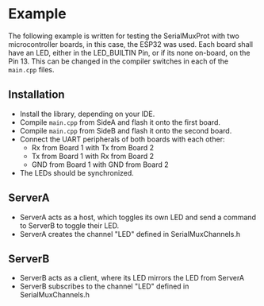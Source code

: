 # Example

The following example is written for testing the SerialMuxProt with two microcontroller boards, in this case, the ESP32 was used. Each board shall have an LED, either in the LED_BUILTIN Pin, or if its none on-board, on the Pin 13. This can be changed in the compiler switches in each of the `main.cpp` files.

## Installation

- Install the library, depending on your IDE.
- Compile `main.cpp` from SideA and flash it onto the first board.
- Compile `main.cpp` from SideB and flash it onto the second board.
- Connect the UART peripherals of both boards with each other:
    - Rx from Board 1 with Tx from Board 2
    - Tx from Board 1 with Rx from Board 2
    - GND from Board 1 with GND from Board 2
- The LEDs should be synchronized.

## ServerA

- ServerA acts as a host, which toggles its own LED and send a command to ServerB to toggle their LED.
- ServerA creates the channel "LED" defined in SerialMuxChannels.h

## ServerB

- ServerB acts as a client, where its LED mirrors the LED from ServerA
- ServerB subscribes to the channel "LED" defined in SerialMuxChannels.h

